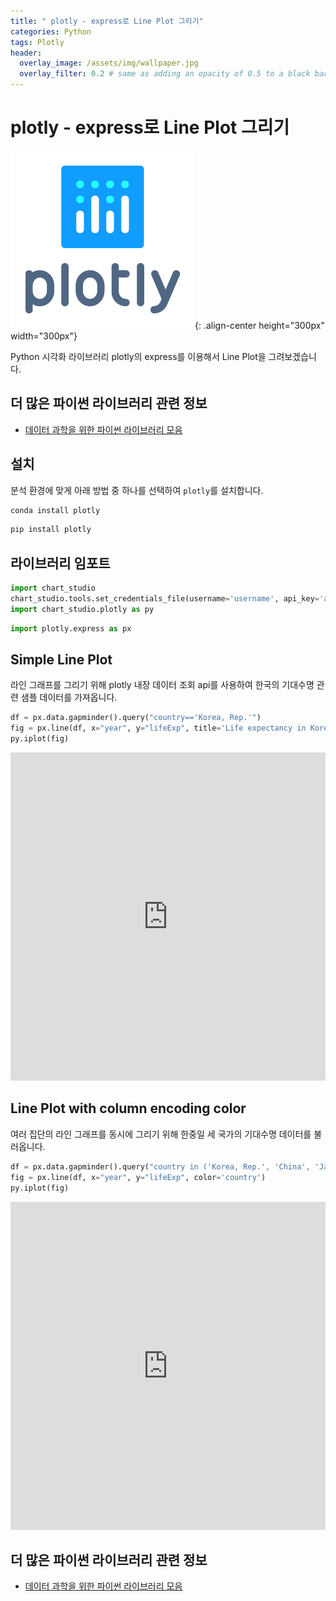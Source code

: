 ```yaml
---
title: " plotly - express로 Line Plot 그리기"
categories: Python
tags: Plotly
header:
  overlay_image: /assets/img/wallpaper.jpg
  overlay_filter: 0.2 # same as adding an opacity of 0.5 to a black background
---
```

# plotly - express로 Line Plot 그리기

![PNG](/assets/img/post_img/2019-09-30-python_plotly/img_plotly_logo.PNG){: .align-center height="300px" width="300px"}

Python 시각화 라이브러리 plotly의 express를 이용해서 Line Plot을 그려보겠습니다.


## 더 많은 파이썬 라이브러리 관련 정보

- [데이터 과학을 위한 파이썬 라이브러리 모음](https://wooiljeong.github.io/python/python_library/)


## 설치

분석 환경에 맞게 아래 방법 중 하나를 선택하여 `plotly`를 설치합니다.

```bash
conda install plotly
```

```bash
pip install plotly
```

## 라이브러리 임포트


```python
import chart_studio
chart_studio.tools.set_credentials_file(username='username', api_key='api_key')
import chart_studio.plotly as py
```


```python
import plotly.express as px
```

## Simple Line Plot

라인 그래프를 그리기 위해 plotly 내장 데이터 조회 api를 사용하여 한국의 기대수명 관련 샘플 데이터를 가져옵니다.


```python
df = px.data.gapminder().query("country=='Korea, Rep.'")
fig = px.line(df, x="year", y="lifeExp", title='Life expectancy in Korea, Rep.')
py.iplot(fig)
```





<iframe
    width="100%"
    height="525px"
    src="https://plot.ly/~mcwooil/26.embed"
    frameborder="0"
    allowfullscreen
></iframe>




## Line Plot with column encoding color

여러 집단의 라인 그래프를 동시에 그리기 위해 한중일 세 국가의 기대수명 데이터를 불러옵니다.


```python
df = px.data.gapminder().query("country in ('Korea, Rep.', 'China', 'Japan')")
fig = px.line(df, x="year", y="lifeExp", color='country')
py.iplot(fig)
```





<iframe
    width="100%"
    height="525px"
    src="https://plot.ly/~mcwooil/28.embed"
    frameborder="0"
    allowfullscreen
></iframe>




## 더 많은 파이썬 라이브러리 관련 정보

- [데이터 과학을 위한 파이썬 라이브러리 모음](https://wooiljeong.github.io/python/python_library/)
